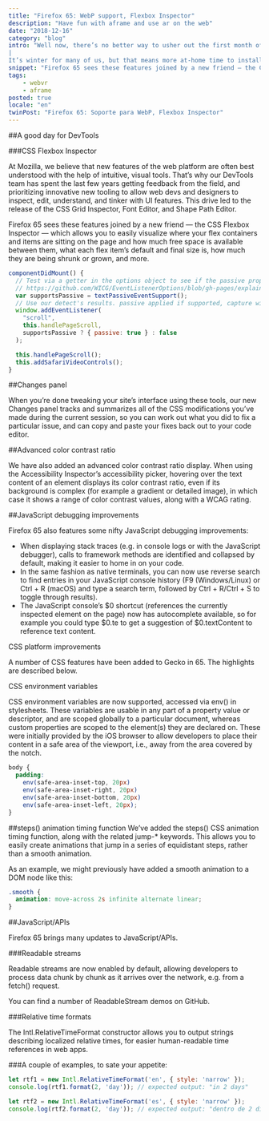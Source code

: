 ```yaml
---
title: "Firefox 65: WebP support, Flexbox Inspector"
description: "Have fun with aframe and use ar on the web"
date: "2018-12-16"
category: "blog"
intro: "Well now, there’s no better way to usher out the first month of the year than with a great new Firefox release. 
|
It’s winter for many of us, but that means more at-home time to install Firefox version 65."
snippet: "Firefox 65 sees these features joined by a new friend — the CSS Flexbox Inspector — which allows you to easily visualize where your flex containers and items are sitting on the page."
tags:
    - webvr
    - aframe
posted: true
locale: "en"
twinPost: "Firefox 65: Soporte para WebP, Flexbox Inspector"
---
```


##A good day for DevTools

###CSS Flexbox Inspector

At Mozilla, we believe that new features of the web platform are often best understood with the help of intuitive, visual tools. That’s why our DevTools team has spent the last few years getting feedback from the field, and prioritizing innovative new tooling to allow web devs and designers to inspect, edit, understand, and tinker with UI features. This drive led to the release of the CSS Grid Inspector, Font Editor, and Shape Path Editor.

Firefox 65 sees these features joined by a new friend — the CSS Flexbox Inspector — which allows you to easily visualize where your flex containers and items are sitting on the page and how much free space is available between them, what each flex item’s default and final size is, how much they are being shrunk or grown, and more.

```jsx
componentDidMount() {
  // Test via a getter in the options object to see if the passive property is accessed
  // https://github.com/WICG/EventListenerOptions/blob/gh-pages/explainer.md#feature-detection
  var supportsPassive = textPassiveEventSupport();
  // Use our detect's results. passive applied if supported, capture will be false either way.
  window.addEventListener(
    "scroll",
    this.handlePageScroll,
    supportsPassive ? { passive: true } : false
  );

  this.handlePageScroll();
  this.addSafariVideoControls();
}
```

##Changes panel

When you’re done tweaking your site’s interface using these tools, our new Changes panel tracks and summarizes all of the CSS modifications you’ve made during the current session, so you can work out what you did to fix a particular issue, and can copy and paste your fixes back out to your code editor.

##Advanced color contrast ratio

We have also added an advanced color contrast ratio display. When using the Accessibility Inspector’s accessibility picker, hovering over the text content of an element displays its color contrast ratio, even if its background is complex (for example a gradient or detailed image), in which case it shows a range of color contrast values, along with a WCAG rating.

##JavaScript debugging improvements

Firefox 65 also features some nifty JavaScript debugging improvements:

* When displaying stack traces (e.g. in console logs or with the JavaScript debugger), calls to framework methods are identified and collapsed by default, making it easier to home in on your code.
* In the same fashion as native terminals, you can now use reverse search to find entries in your JavaScript console history (F9 (Windows/Linux) or Ctrl + R (macOS) and type a search term, followed by Ctrl + R/Ctrl + S to toggle through results).
* The JavaScript console’s $0 shortcut (references the currently inspected element on the page) now has autocomplete available, so for example you could type $0.te to get a suggestion of $0.textContent to reference text content.

CSS platform improvements

A number of CSS features have been added to Gecko in 65. The highlights are described below.

CSS environment variables

CSS environment variables are now supported, accessed via env() in stylesheets. These variables are usable in any part of a property value or descriptor, and are scoped globally to a particular document, whereas custom properties are scoped to the element(s) they are declared on. These were initially provided by the iOS browser to allow developers to place their content in a safe area of the viewport, i.e., away from the area covered by the notch.

```css
body {
  padding:
    env(safe-area-inset-top, 20px)
    env(safe-area-inset-right, 20px)
    env(safe-area-inset-bottom, 20px)
    env(safe-area-inset-left, 20px);
}
```

##steps() animation timing function
We’ve added the steps() CSS animation timing function, along with the related jump-* keywords. This allows you to easily create animations that jump in a series of equidistant steps, rather than a smooth animation.

As an example, we might previously have added a smooth animation to a DOM node like this:

```css
.smooth {
  animation: move-across 2s infinite alternate linear;
}
```

##JavaScript/APIs

Firefox 65 brings many updates to JavaScript/APIs.

###Readable streams

Readable streams are now enabled by default, allowing developers to process data chunk by chunk as it arrives over the network, e.g. from a fetch() request.

You can find a number of ReadableStream demos on GitHub.

###Relative time formats

The Intl.RelativeTimeFormat constructor allows you to output strings describing localized relative times, for easier human-readable time references in web apps.

###A couple of examples, to sate your appetite:

```javascript
let rtf1 = new Intl.RelativeTimeFormat('en', { style: 'narrow' });
console.log(rtf1.format(2, 'day')); // expected output: "in 2 days"

let rtf2 = new Intl.RelativeTimeFormat('es', { style: 'narrow' });
console.log(rtf2.format(2, 'day')); // expected output: "dentro de 2 días"
```
